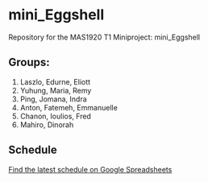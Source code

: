 # mini_Eggshell

Repository for the MAS1920 T1 Miniproject: mini_Eggshell

## Groups:
1. Laszlo, Edurne, Eliott
2. Yuhung, Maria, Remy
3. Ping, Jomana, Indra
4. Anton, Fatemeh, Emmanuelle
5. Chanon, Ioulios, Fred
6. Mahiro, Dinorah

## Schedule

[Find the latest schedule on Google Spreadsheets](https://docs.google.com/spreadsheets/d/181aZo1s0SwAvfoG4fKHYC5BHTWoBZZNCnyvJNnxfnJw/edit?usp=sharing)

